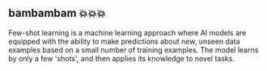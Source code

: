 ## bambambam 💥💥💥

Few-shot learning is a machine learning approach where AI models are equipped with the ability to make predictions about new, unseen data examples based on a small number of training examples. The model learns by only a few 'shots', and then applies its knowledge to novel tasks.
